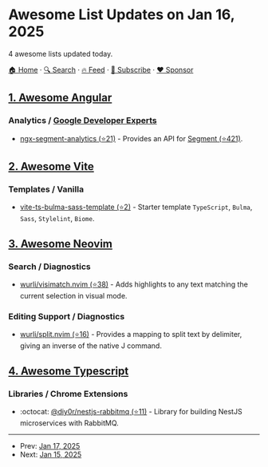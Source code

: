 # Awesome List Updates on Jan 16, 2025

4 awesome lists updated today.

[🏠 Home](/README.md) · [🔍 Search](https://www.trackawesomelist.com/search/) · [🔥 Feed](https://www.trackawesomelist.com/rss.xml) · [📮 Subscribe](https://trackawesomelist.us17.list-manage.com/subscribe?u=d2f0117aa829c83a63ec63c2f&id=36a103854c) · [❤️  Sponsor](https://github.com/sponsors/theowenyoung)



## [1. Awesome Angular](/content/PatrickJS/awesome-angular/README.md)

### Analytics / [Google Developer Experts](https://developers.google.com/experts/all/technology/web-technologies)

*   [ngx-segment-analytics (⭐21)](https://github.com/opendecide/ngx-segment-analytics) - Provides an API for [Segment (⭐421)](https://github.com/segmentio/analytics-next/).

## [2. Awesome Vite](/content/vitejs/awesome-vite/README.md)

### Templates / Vanilla

*   [vite-ts-bulma-sass-template (⭐2)](https://github.com/naoki-00-ito/vite-ts-bulma-sass-template) - Starter template `TypeScript`, `Bulma`, `Sass`, `Stylelint`, `Biome`.

## [3. Awesome Neovim](/content/rockerBOO/awesome-neovim/README.md)

### Search / Diagnostics

*   [wurli/visimatch.nvim (⭐38)](https://github.com/wurli/visimatch.nvim) - Adds highlights to any text matching the current selection in visual mode.

### Editing Support / Diagnostics

*   [wurli/split.nvim (⭐16)](https://github.com/wurli/split.nvim) - Provides a mapping to split text by delimiter, giving an inverse of the native J command.

## [4. Awesome Typescript](/content/dzharii/awesome-typescript/README.md)

### Libraries / Chrome Extensions

*   :octocat: [@diy0r/nestjs-rabbitmq (⭐11)](https://github.com/DIY0R/nestjs-rabbitmq) - Library for building NestJS microservices with RabbitMQ.

---

- Prev: [Jan 17, 2025](/content/2025/01/17/README.md)
- Next: [Jan 15, 2025](/content/2025/01/15/README.md)
